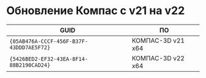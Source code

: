 # Обновление Компас с v21 на v22

 GUID | ПО
---|---
`{05AB476A-CCCF-456F-B37F-43DDD7AE5F72}` | КОМПАС-3D v21 x64
`{5426BED2-EF32-43EA-8F14-88B2190CAD24}` | КОМПАС-3D v22 x64
